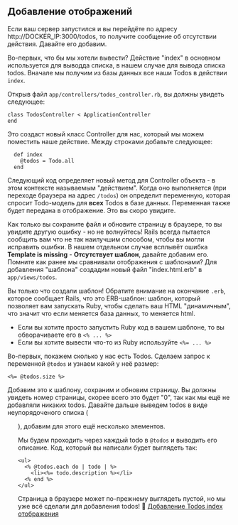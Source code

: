 ## Добавление отображений

Если ваш сервер запустился и вы перейдёте по адресу http://DOCKER_IP:3000/todos, то получите сообщение об отсутствии действия. Давайте его добавим.

Во-первых, что бы мы хотели вывести? Действие "index" в основном используется для выводда списка, в нашем случае для вывода списка todos. Вначале мы получим из базы данных все наши Todos в действии `index`.

Открыв файл `app/controllers/todos_controller.rb`, вы должны увидеть следующее:

```
class TodosController < ApplicationController
end
```

Это создаст новый класс Controller для нас, который мы можем поместить наше действие. Между строками добавьте следующее:

```
  def index
    @todos = Todo.all
  end
```

Следующий код определяет новый метод для Controller объекта - в этом контексте называемым "действием". Когда оно выполняется (при переходе браузера на адрес `/todos`) он определит переменную, которая спросит Todo-модель для **всех** Todos в базе данных. Переменная также будет передана в отображение. Это вы скоро увидите.

Как только вы сохраните файл и обновите страницу в браузере, то вы увидите другую ошибку - но не волнуйтесь! Rails всегда пытается сообщить вам что не так наилучшим способом, чтобы вы могли исправить ошибки. В нашем отдельном случае всплывёт ошибка **Template is missing** - **Отсутствует шаблон**, давайте добавим его. Помните как ранее мы сравнивали отображения с шаблонами? Для добавления "шаблона" создадим новый файл "index.html.erb" в `app/views/todos`.

Вы только что создали шаблон! Обратите внимание на окончание `.erb`, которое сообщает Rails, что это ERB-шаблон: шаблон, который позволяет вам запускать Ruby, чтобы сделать ваш HTML "динамичным", что значит что если меняется база данных, то меняется html.

 * Если вы хотите просто запустить Ruby код в вашем шаблоне, то вы обворачиваете его в `<% ... %>`
 * Если вы хотите вывести что-то из Ruby используйте `<%= ... %>`

Во-первых, покажем сколько у нас есть Todos. Сделаем запрос к переменной `@todos` и узнаем какой у неё размер:

```
<%= @todos.size %>
```

Добавим это к шаблону, сохраним и обновим страницу. Вы должны увидеть номер страницы, скорее всего это будет "0", так как мы ещё не добавляли никаких todos. Давайте дальше выведем todos в виде неупорядоченого списка (<ul>), добавим для этого ещё несколько элементов.

Мы будем проходить через каждый todo в `@todos` и выводить его описание. Код, который вы написали будет выглядеть так:

```
<ul>
  <% @todos.each do | todo | %>
    <li><%= todo.description %></li>
  <% end %>
</ul>
```

Страница в браузере может по-прежнему выглядеть пустой, но мы уже всё сделали для добавления todos!
💾 [Добавление Todos index отображения](https://github.com/bastilian/todo-application/commit/bc70de12eabebf5a639d68791bb74f0f76e56d0d)
